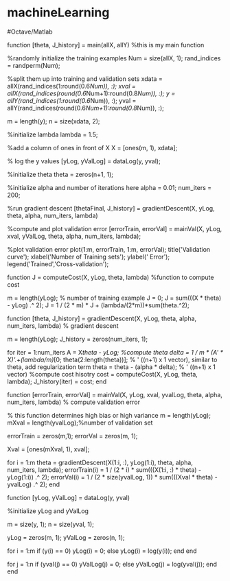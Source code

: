 # machineLearning
#Octave/Matlab

function [theta, J_history] = main(allX, allY) %this is my main function
  
  %randomly initialize the training examples
  Num = size(allX, 1);
  rand_indices = randperm(Num);
  
  
  %split them up into training and validation sets
  xdata = allX(rand_indices(1:round(0.6*Num)), :);
  xval = allX(rand_indices(round(0.6*Num+1):round(0.8*Num)), :);
  y = allY(rand_indices(1:round(0.6*Num)), :);
  yval = allY(rand_indices(round(0.6*Num+1):round(0.8*Num)), :);
  
  m = length(y);
  n = size(xdata, 2);
  
  %initialize lambda
  lambda = 1.5;
  
  %add a column of ones in front of X
  X = [ones(m, 1), xdata];
  
  % log the y values
  [yLog, yValLog] = dataLog(y, yval);
  
  %initialize theta
  theta = zeros(n+1, 1);
  
  %initialize alpha and number of iterations here
  alpha = 0.01;
  num_iters = 200;
  
  %run gradient descent
  [thetaFinal, J_history] = gradientDescent(X, yLog, theta, alpha, num_iters, lambda)
  
  %compute and plot validation error
  [errorTrain, errorVal] = mainVal(X, yLog, xval, yValLog, theta, alpha, num_iters, lambda);
  
  %plot validation error
  plot(1:m, errorTrain, 1:m, errorVal);
  title('Validation curve');
  xlabel('Number of Training sets');
  ylabel(' Error');
  legend('Trained','Cross-validation');
  

function J = computeCost(X, yLog, theta, lambda) %function to compute cost
  
  m = length(yLog); % number of training example
  J = 0;
  J = sum(((X * theta) - yLog) .^ 2);
  J = 1 / (2 * m) * J + (lambda/(2*m))*sum(theta.^2);
  
function [theta, J_history] = gradientDescent(X, yLog, theta, alpha, num_iters, lambda) % gradient descent
  
  m = length(yLog);
  J_history = zeros(num_iters, 1);
  
  for iter = 1:num_iters
    A = X*theta - yLog;
    %compute theta
    delta = 1 / m * (A' * X)'.+(lambda/m)*[0; theta(2:length(theta))];  % ' ((n+1) x 1 vector), similar to theta, add regularization term
    theta = theta - (alpha * delta); % ' ((n+1) x 1 vector)
    %compute cost hisotry
    cost = computeCost(X, yLog, theta, lambda);
	  J_history(iter) = cost;
  end

function [errorTrain, errorVal] = mainVal(X, yLog, xval, yvalLog, theta, alpha, num_iters, lambda) % compute validation error
   
   % this function determines high bias or high variance
   m = length(yLog);
   mXval = length(yvalLog);%number of validation set
   
   errorTrain = zeros(m,1);
   errorVal = zeros(m, 1);
   
   Xval = [ones(mXval, 1), xval];
   
   for i = 1:m
     theta = gradientDescent(X(1:i, :), yLog(1:i), theta, alpha, num_iters, lambda);
     errorTrain(i) = 1 / (2 * i) * sum(((X(1:i, :) * theta) - yLog(1:i)) .^ 2);
     errorVal(i) = 1 / (2 * size(yvalLog, 1)) * sum(((Xval * theta) - yvalLog) .^ 2);
   end
   
function [yLog, yValLog] = dataLog(y, yval)
  
  %initialize yLog and yValLog
  
  m = size(y, 1);
  n = size(yval, 1);
  
  yLog = zeros(m, 1);
  yValLog = zeros(n, 1);
   
  for i = 1:m
    if (y(i) == 0)
      yLog(i) = 0;
    else
      yLog(i) = log(y(i));
    end
  end 
  
  for j = 1:n
    if (yval(j) == 0)
      yValLog(j) = 0;
    else
      yValLog(j) = log(yval(j));
    end
  end
